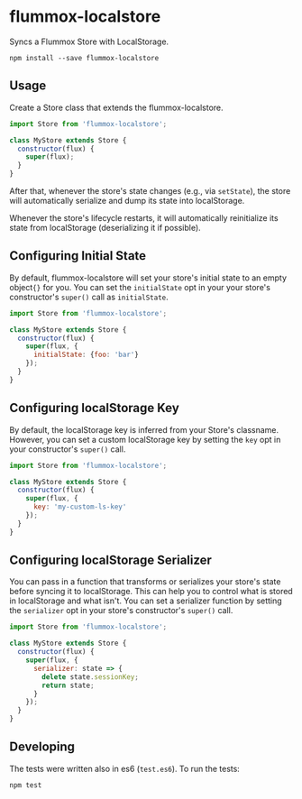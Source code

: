 flummox-localstore
==================

Syncs a Flummox Store with LocalStorage.

    npm install --save flummox-localstore

## Usage

Create a Store class that extends the flummox-localstore.

```js
import Store from 'flummox-localstore';

class MyStore extends Store {
  constructor(flux) {
    super(flux);
  }
}
```

After that, whenever the store's state changes (e.g., via ```setState```),
the store will automatically serialize and dump its state into localStorage.

Whenever the store's lifecycle restarts, it will automatically reinitialize its
state from localStorage (deserializing it if possible).

## Configuring Initial State

By default, flummox-localstore will set your store's initial state to an empty
object```{}``` for you. You can set the ```initialState``` opt in your your
store's constructor's ```super()``` call as ```initialState```.

```js
import Store from 'flummox-localstore';

class MyStore extends Store {
  constructor(flux) {
    super(flux, {
      initialState: {foo: 'bar'}
    });
  }
}
```

## Configuring localStorage Key

By default, the localStorage key is inferred from your Store's classname.
However, you can set a custom localStorage key by setting the ```key``` opt in
your constructor's ```super()``` call.

```js
import Store from 'flummox-localstore';

class MyStore extends Store {
  constructor(flux) {
    super(flux, {
      key: 'my-custom-ls-key'
    });
  }
}
```

## Configuring localStorage Serializer

You can pass in a function that transforms or serializes your store's state
before syncing it to localStorage. This can help you to control what is stored
in localStorage and what isn't. You can set a serializer function by setting
the ```serializer``` opt in your store's constructor's ```super()``` call.

```js
import Store from 'flummox-localstore';

class MyStore extends Store {
  constructor(flux) {
    super(flux, {
      serializer: state => {
        delete state.sessionKey;
        return state;
      }
    });
  }
}
```

## Developing

The tests were written also in es6 (```test.es6```). To run the tests:

    npm test
